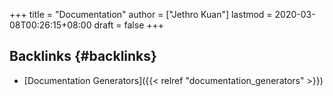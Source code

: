 +++
title = "Documentation"
author = ["Jethro Kuan"]
lastmod = 2020-03-08T00:26:15+08:00
draft = false
+++

## Backlinks {#backlinks}

-   [Documentation Generators]({{< relref "documentation_generators" >}})
